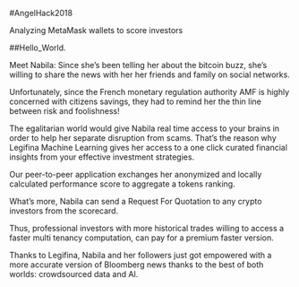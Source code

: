 #AngelHack2018
<p>Analyzing MetaMask wallets to score investors</p>

##Hello_World.
<p> Meet Nabila: Since she’s been telling her about the bitcoin buzz, she’s willing to share the news with her her friends and family on social networks.</p>
<p> Unfortunately, since the French monetary regulation authority AMF is highly concerned with citizens savings, they had to remind her the thin line between risk and foolishness!</p>
<p> The egalitarian world would give Nabila real time access to your brains in order to help her separate disruption from scams.
That’s the reason why Legifina Machine Learning gives her access to a one click curated financial insights from your effective investment strategies.</p>
<p> Our peer-to-peer application exchanges her anonymized and locally calculated performance score to aggregate a tokens ranking.</p>
<p> What’s more, Nabila can send a Request For Quotation to any crypto investors from the scorecard.</p>
<p> Thus, professional investors with more historical trades willing to access a faster multi tenancy computation, can pay for a premium faster version.</p>
<p> Thanks to Legifina, Nabila and her followers just got empowered with a more accurate version of Bloomberg news thanks to the best of both worlds: crowdsourced data and AI.</p>
